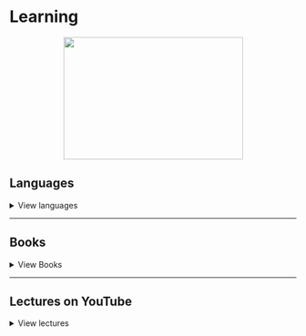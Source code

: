 # Learning

<p align="center">
  <img src="https://cdn1.savepice.ru/uploads/2020/7/29/997cbb6969f9300285a01f8b9c61e991-full.jpg" width="315" height="215"/>
</p>

## Languages

<details>
    <summary>View languages</summary>

- [ ] [Assembly](/Assembly)
  - [ ] FASM
  - [ ] GAS
  - [ ] NASM
- [ ] [Bash](/Bash)
- [ ] [C#](/C%23)
- [ ] [C++](/C++)
- [ ] [Python](/Python)
- [ ] [SQL](/SQL)
- [ ] [Swift](/Swift)
- [ ] [TeX](/TeX)

</details>

---

## Books

<details>
  <summary>View Books</summary>

### Grokking series

  <details>
    <summary>View Details</summary>

- [ ] [Grokking Artificial Intelligence Algorithms](https://www.manning.com/books/grokking-artificial-intelligence-algorithms?a_aid=gaia&a_bid=6a1b836a)
- [ ] [Grokking Algorithms](https://www.manning.com/books/grokking-algorithms)
- [ ] [Grokking Machine Learning](https://www.manning.com/books/grokking-machine-learning?query=Grokking)
- [ ] [Grokking Deep Learning](https://www.manning.com/books/grokking-deep-learning?query=Grokking)
  
</details>

---

### Working with the network

  <details>
    <summary>View Details</summary>

- [ ] [IPv6 для знатоков IPv4](https://sites.google.com/site/yartikhiy/home/ipv6book)
- [ ] [Наука о Сетях](http://networksciencebook.com)
- [ ] [Разъяснение HTTP2](https://github.com/vlet/http2-explained/blob/master/http2.ru.pdf?raw=true)

</details>

---

### Programming language

 <details>
    <summary>View Languages</summary>

#### Assembly

   <details>
        <summary>View Books</summary>

- [ ]  Ассемблер – это просто. Учимся программировать, 2011 г. (Калашников О.)
- [ ]  Программирование на ассемблере на платформе x86-64, 2011 г. (Аблязов Р.)
- [ ] [Программирование на языке ассемблера NASM для ОС Unix, 2011 г.](http://www.stolyarov.info/books/pdf/nasm_unix.pdf)
- [ ] [Ассемблер в Linux для программистов C](https://ru.wikibooks.org/wiki/Ассемблер_в_Linux_для_программистов_C)
- [ ] [Ассемблер для чайников](http://av-assembler.ru/asm/afd/assembler-for-dummy.htm)

</details>

#### C/C++

   <details>
          <summary>View Books</summary>

- [ ] [Заметки о языке программирования Си/Си++](https://yurichev.com/writings/C-notes-ru.pdf)
- [ ]  C A Software Engineering Approach 3rd Edition
- [ ]  Системное программирование на языке Си
- [ ]  C++ для инженерных и научных расчетов (Питер Готтшлинг)
- [ ]  Введение в язык программирования С++ (Бьерн Страуструп)
- [ ]  Введение в язык Си++ (Андрей Столяров)
- [ ] [Вводный курс по объектно-ориентированному программированию на языке Си++](http://ru.wikibooks.org/wiki/Си-плюс-плюс)
- [ ] [Язык Си в примерах](https://ru.wikibooks.org/wiki/Язык_Си_в_примерах)
- [ ] [Разработка сетевых приложений](http://zed.karelia.ru/mmedia/docs/nets.pdf)

</details>

#### Python 

   <details>
          <summary>View Books</summary>

- [ ]  PEP 8 - руководство по написанию кода на Python
- [ ]  Программирование на Python, том 1, 4-е издание. Марк Лутц
- [ ]  Чистый питон
- [ ]  Программируем на Python (Майкл Доусон)
- [ ]  Serious-Python
- [ ]  Прикладной анализ текстовых данных на Python
- [ ]  A Byte of Python (Russian)
- [ ] [Tkinter. Программирование графического интерфейса](https://younglinux.info/tkinter.php)
- [ ] [Python. Введение в объектно-ориентированное программирование](https://younglinux.info/oopython.php)
- [ ] [Problem Solving with Algorithms and Data Structures](https://aliev.github.io/runestone)

</details>

#### SQL 

  <details>
      <summary>View Books</summary>

- [ ] [Работа с MySQL, MS SQL Server и Oracle в примерах](http://svyatoslav.biz/database_book/) 
- [ ] [Руководство по SQL](http://proselyte.net/tutorials/sql)
- [ ] [Язык SQL. Базовый курс](https://postgrespro.ru/education/books/sqlprimer)

</details>

#### TeX/LaTeX

  <details> 
      <summary>View Books</summary>

- [ ] [Сверстай диплом красиво: LaTeX за три дня](http://www.stolyarov.info/books/pdf/latex3days.pdf)
- [ ]  Все про TeX (Дональд Э. Кнут)
- [ ]  Компьютерная типография (Дональд Э. Кнут)
- [ ] [LaTeX, GNU/Linux и русский стиль (сборник статей)](http://www.inp.nsk.su/~baldin/LaTeX/index.html)

</details>

</details> 

---

### Tasks and puzzles

  <details>
        <summary>View Tasks</summary>

- [ ] [1000 задач по программированию](http://k504.khai.edu/attachments/article/762/Zadachnik_Abramyan.pdf)
- [ ]  Классические головоломки мартин гарднер
- [ ] [Программирование: теоремы и задачи](https://hal.archives-ouvertes.fr/hal-01480636/document)
- [ ]  Комбинаторные задачи: Олимпиады по программированию (Ю.В.Корженевич)
- [ ]  Сборник задач по теории алгоритмов

</details>

---

### Mathematics

  <details>
        <summary>View math books</summary>

- [ ] [Линейная алгебра для чайников](http://alik-abdulin.com/matrixes/matrixes.html#opred)
- [ ] [Алгоритмы. Просто как дважды два](https://1lib.eu/book/2881801/bdf9dc?regionChanged=&redirect=537745)
- [ ]  Курсы Математического анализа, 3 тома (Л.Д. Кудрявцев)
  - [ ] Том 1.
  - [ ] Том 2.
  - [ ] Том 3.
- [ ] [50 идей о которых нужно знать.Математика](https://www.labirint.ru/books/435729/)
- [ ] [Живая математика](https://math.ru/lib/book/djvu/perelman/alive_math.djvu)
- [ ] Конкретная математика. Математические основы информатики (Дональд Кнут, Рональд Л. Грэхем, Орен Паташник)
- [ ] Удовольствие от x (Стивен Строгац)
- [ ] Красота в квадрате (Алекс Беллос)
- [ ] Что такое математика? (Р. Курант, Г.Роббинс)
- [ ] Алгербра и начала анализа (М.И. Башмаков)
- [ ] Теория вероятностей и математичнская статистика (В.И.Турчин)
- [ ] Математические трюки для быстрого счёта (Ингве Фогт)

</details>

---

### Linux 

  <details>
        <summary>View Linux books</summary>

- [ ] [Ядро Linux. Описание процесса разработки (м)](https://codernet.ru/books/linux/yadro_linux_opisanie_processa_razrabotki/)
- [ ] [Архитектура операционной системы Unix](http://lib.ru/BACH)
- [ ] [Введение в Linux. Руководство по работе](https://younglinux.info/linuxintro)
- [ ] [Энциклопедия программиста Linux](http://www.opennet.ru/docs/RUS/lpg)
- [ ] [Энциклопедия разработчика модулей ядра Linux](http://www.opennet.ru/docs/RUS/lkmpg)
- [ ]  Внутреннее устройство Linux
- [ ]  Командная строка Linux (полное руководство)

</details>

---

### Science

  <details>
    <summary>View Science books</summary>

- [ ] Электроника для начинающих, Аливерти П., 2018
- [ ] Радиоэлектроника для чайников
- [ ] Майкл Файер: Абсолютный минимум. Как квантовая теория объясняет наш мир
- [ ] Вечность. В поисках окончательной теории времени
- [ ] Квантовая механика теоретический минимум
- [x] Теоретический минимум по Computer Science
- [ ] Structure  and  Interpretationof  Computer  Programs (Harold Abelson,Gerald Jay Sussman,Julie Sussman)
- [ ] Компьютерные науки.Базовый курс
- [ ] Теоретический минимум по Big Data
- [x] Самое главное...Электронная почта (А.Орлов)
- [ ] IBM PS/2 Справочник пользователя (Гилберт Хелд)
- [ ] Оформление программного кода. Методическое пособие (Столяров А.)
- [ ] Программирование: введение в профессию (Столяров А.)
  - [ ] Том 1: азы программирования (2016)
  - [ ] Том 2: низкоуровневое программирования (2016)
  - [ ] Том 3: системы и сети (2017)
  - [ ] Том 4: парадигмы (2020)
- [ ] Сети предприяти на основе Windows NT (М.Стерн, Г.Монти, В.Бэчманн)
- [ ] Работа с Big Data в облаках (Александр Сенько)
- [ ] Код: тайный язык информатики (Чарльз Петцольд)
- [ ] Модельное мышление (Скотт Пейдж)

</details>

---


### Other

  <details>
      <summary>View other books</summary>

- [x] Великий дух (Перси Биш Шелли)
- [x] Английский язык. 14 текстов о США
- [ ] Спящий бог. 018 секс, блокчейн и новый мир
- [ ] Нейромант. Трилогия "Киберпространство" (Уильям Гибсон)
- [ ] Мартин Иден (Джек Лондон)
- [ ] Бесконечная шутка (Уоллес Д.Ф.)
- [ ] Sword of Truth
  - [x] Wizard's First Rule
  - [x] Wizard's Second Rule  or Stone of Tears
  - [ ] Wizard's Third  Rule or Blood of the Fold
  - [ ] Wizard's Fourth Rule or Temple of the Winds
  - [ ] Wizard's Fifth Rule or Soul of the Fire
  - [ ] Wizard's Sixth Rule or Faith of the Fallen
  - [ ] Wizard's Seventh Rule or Pillars of Creation
  - [ ] Wizard's Eighth Rule or Naked Empire
  - [ ] Wizard's Ninth Rule or Chainfire
  - [ ] Wizard's Tenth Rule or Phantom
  - [ ] Wizard's Last Rule or Confessor

</details>

</details>

---

## Lectures on YouTube

<details>
  <summary>View lectures</summary>

- [Тимофей Хирьянов](https://www.youtube.com/user/tkhirianov)
- [Minsk Python Meetup](https://www.youtube.com/user/pythonMinsk)
- [Лекторий ФПМИ](https://www.youtube.com/channel/UCdxesVp6Fs7wLpnp1XKkvZg)
- [Станет проще](https://www.youtube.com/playlist?list=PLFg1XD1ytVo01rGekO4dg4fiQiIyqDHWh)
- [Заметки Ардуинщика](https://www.youtube.com/channel/UC4axiS76D784-ofoTdo5zOA/featured)
- [Маткульт-привет! :: Алексей Савватеев и Ко](https://www.youtube.com/channel/UCWk8OxsylgmZ_VgY7jC9pjQ)
- [Pingvinus](https://www.youtube.com/channel/UCnxk5BzZxRN7y3a1IqHhVlA/featured)
- [Computer Science Center](https://www.youtube.com/c/CompscicenterRu/featured)
- [Лекториум](https://www.youtube.com/user/OpenLektorium/featured)
- [Igor Krylov](https://www.youtube.com/c/IgorKrylov/featured)
- [Deep Learning School](https://www.youtube.com/c/DeepLearningSchool/featured)

</details>
